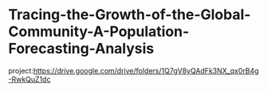 # Tracing-the-Growth-of-the-Global-Community-A-Population-Forecasting-Analysis





project:https://drive.google.com/drive/folders/1Q7gV8yQAdFk3NX_qx0rB4g-RwkQuZ1dc
